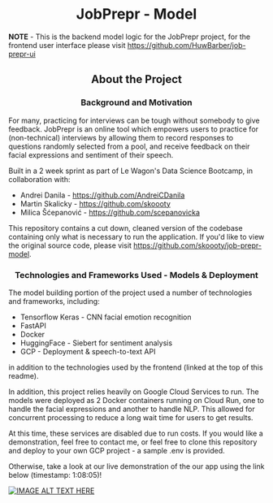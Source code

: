 <h1 align='center'>JobPrepr - Model</h1>

**NOTE** - This is the backend model logic for the JobPrepr project, for the frontend user interface please visit https://github.com/HuwBarber/job-prepr-ui



<h2 align='center'> About the Project</h2>

<h3 align='center'>Background and Motivation</h3>

For many, practicing for interviews can be tough without somebody to give feedback. JobPrepr is an online tool which empowers users to practice for (non-technical) interviews by allowing them to record responses to questions randomly selected from a pool, and receive feedback on their facial expressions and sentiment of their speech.

Built in a 2 week sprint as part of Le Wagon's Data Science Bootcamp, in collaboration with:

- Andrei Danila - https://github.com/AndreiCDanila
- Martin Skalicky - https://github.com/skoooty
- Milica Šćepanović - https://github.com/scepanovicka

This repository contains a cut down, cleaned version of the codebase containing only what is necessary to run the application. If you'd like to view the original source code, please visit https://github.com/skoooty/job-prepr-model.

<h3 align='center'>Technologies and Frameworks Used - Models & Deployment</h3>

The model building portion of the project used a number of technologies and frameworks, including:

- Tensorflow Keras - CNN facial emotion recognition
- FastAPI
- Docker
- HuggingFace - Siebert for sentiment analysis
- GCP - Deployment & speech-to-text API

in addition to the technologies used by the frontend (linked at the top of this readme).

In addition, this project relies heavily on Google Cloud Services to run. The models were deployed as 2 Docker containers running on Cloud Run, one to handle the facial expressions and another to handle NLP. This allowed for concurrent processing to reduce a long wait time for users to get results.

At this time, these services are disabled due to run costs. If you would like a demonstration, feel free to contact me, or feel free to clone this repository and deploy to your own GCP project - a sample .env is provided.

Otherwise, take a look at our live demonstration of the our app using the link below (timestamp: 1:08:05)!

[![IMAGE ALT TEXT HERE](https://img.youtube.com/vi/slVi4kWBiH4/0.jpg)](https://youtu.be/slVi4kWBiH4?t=4083)



